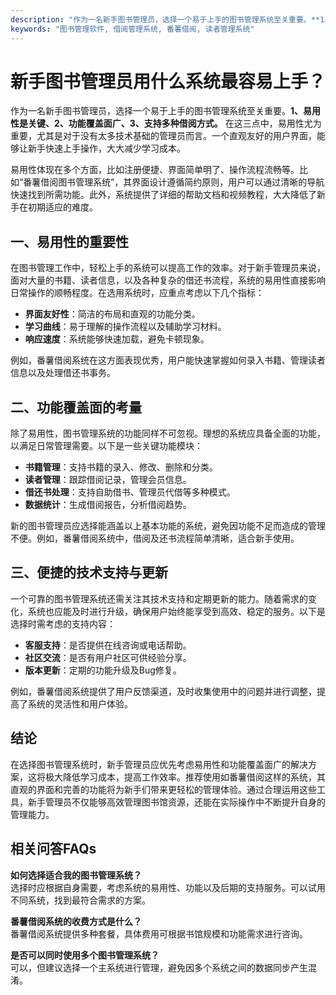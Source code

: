 ```yaml
---
description: "作为一名新手图书管理员，选择一个易于上手的图书管理系统至关重要。**1、易用性是关键、2、功能覆盖面广、3、支持多种借阅方式。** 在这三点中，易用性尤为重要，尤其是对于没有太多技术基础的管理员而言。一个直观友好的用户界面，能够让新手快速上手操作，大大减少学习成本。"
keywords: "图书管理软件, 借阅管理系统, 番薯借阅, 读者管理系统"
---
```

# 新手图书管理员用什么系统最容易上手？

作为一名新手图书管理员，选择一个易于上手的图书管理系统至关重要。**1、易用性是关键、2、功能覆盖面广、3、支持多种借阅方式。** 在这三点中，易用性尤为重要，尤其是对于没有太多技术基础的管理员而言。一个直观友好的用户界面，能够让新手快速上手操作，大大减少学习成本。

易用性体现在多个方面，比如注册便捷、界面简单明了、操作流程流畅等。比如“番薯借阅图书管理系统”，其界面设计遵循简约原则，用户可以通过清晰的导航快速找到所需功能。此外，系统提供了详细的帮助文档和视频教程，大大降低了新手在初期适应的难度。

## **一、易用性的重要性**

在图书管理工作中，轻松上手的系统可以提高工作的效率。对于新手管理员来说，面对大量的书籍、读者信息，以及各种复杂的借还书流程，系统的易用性直接影响日常操作的顺畅程度。在选用系统时，应重点考虑以下几个指标：

- **界面友好性**：简洁的布局和直观的功能分类。
- **学习曲线**：易于理解的操作流程以及辅助学习材料。
- **响应速度**：系统能够快速加载，避免卡顿现象。

例如，番薯借阅系统在这方面表现优秀，用户能快速掌握如何录入书籍、管理读者信息以及处理借还书事务。

## **二、功能覆盖面的考量**

除了易用性，图书管理系统的功能同样不可忽视。理想的系统应具备全面的功能，以满足日常管理需要。以下是一些关键功能模块：

- **书籍管理**：支持书籍的录入、修改、删除和分类。
- **读者管理**：跟踪借阅记录，管理会员信息。
- **借还书处理**：支持自助借书、管理员代借等多种模式。
- **数据统计**：生成借阅报告，分析借阅趋势。

新的图书管理员应选择能涵盖以上基本功能的系统，避免因功能不足而造成的管理不便。例如，番薯借阅系统中，借阅及还书流程简单清晰，适合新手使用。

## **三、便捷的技术支持与更新**

一个可靠的图书管理系统还需关注其技术支持和定期更新的能力。随着需求的变化，系统也应能及时进行升级，确保用户始终能享受到高效、稳定的服务。以下是选择时需考虑的支持内容：

- **客服支持**：是否提供在线咨询或电话帮助。
- **社区交流**：是否有用户社区可供经验分享。
- **版本更新**：定期的功能升级及Bug修复。

例如，番薯借阅系统提供了用户反馈渠道，及时收集使用中的问题并进行调整，提高了系统的灵活性和用户体验。

## **结论**

在选择图书管理系统时，新手管理员应优先考虑易用性和功能覆盖面广的解决方案，这将极大降低学习成本，提高工作效率。推荐使用如番薯借阅这样的系统，其直观的界面和完善的功能将为新手们带来更轻松的管理体验。通过合理运用这些工具，新手管理员不仅能够高效管理图书馆资源，还能在实际操作中不断提升自身的管理能力。

## 相关问答FAQs

**如何选择适合我的图书管理系统？**  
选择时应根据自身需要，考虑系统的易用性、功能以及后期的支持服务。可以试用不同系统，找到最符合需求的方案。

**番薯借阅系统的收费方式是什么？**  
番薯借阅系统提供多种套餐，具体费用可根据书馆规模和功能需求进行咨询。

**是否可以同时使用多个图书管理系统？**  
可以，但建议选择一个主系统进行管理，避免因多个系统之间的数据同步产生混淆。
